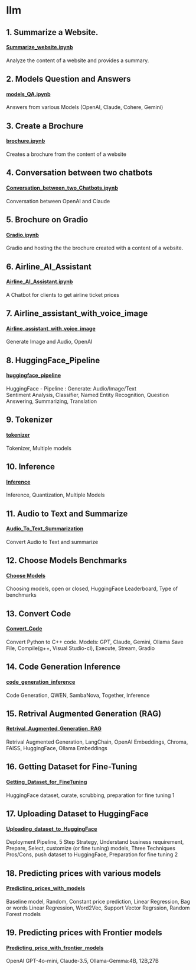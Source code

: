 # llm

## 1. Summarize a Website. 
#### [Summarize_website.ipynb](https://github.com/RanjitSolomon/llm/blob/main/Summarize_website.ipynb) 
Analyze the content of a website and provides a summary. 

## 2. Models Question and Answers 
#### [models_QA.ipynb](https://github.com/RanjitSolomon/llm/blob/main/models_QA.ipynb) 
Answers from various Models (OpenAI, Claude, Cohere, Gemini)

## 3. Create a Brochure 
#### [brochure.ipynb](https://github.com/RanjitSolomon/llm/blob/main/brochure.ipynb) 
Creates a brochure from the content of a website

## 4. Conversation between two chatbots 
#### [Conversation_between_two_Chatbots.ipynb](https://github.com/RanjitSolomon/llm/blob/main/Conversation_between_two_Chatbots.ipynb)
Conversation between OpenAI and Claude 

## 5. Brochure on Gradio
#### [Gradio.ipynb](https://github.com/RanjitSolomon/llm/blob/main/Gradio.ipynb) 
Gradio and hosting the the brochure created with a content of a website.

## 6. Airline_AI_Assistant 
#### [Airline_AI_Assistant.ipynb](https://github.com/RanjitSolomon/llm/blob/main/Airline_AI_Assistant.ipynb)
A Chatbot for clients to get airline ticket prices

## 7. Airline_assistant_with_voice_image
#### [Airline_assistant_with_voice_image](https://github.com/RanjitSolomon/llm/blob/main/Airline_assistant_with_voice_image.ipynb)
Generate Image and Audio, OpenAI 

## 8. HuggingFace_Pipeline
#### [huggingface_pipeline](https://github.com/RanjitSolomon/llm/blob/main/huggingface_pipeline.ipynb)
HuggingFace - Pipeline :  Generate: Audio/Image/Text   
Sentiment Analysis, Classifier, Named Entity Recognition, Question Answering, Summarizing, Translation

## 9. Tokenizer
#### [tokenizer](https://github.com/RanjitSolomon/llm/blob/main/tokenizers.ipynb)
Tokenizer, Multiple models 

## 10. Inference
#### [Inference](https://github.com/RanjitSolomon/llm/blob/main/Inference.ipynb)
Inference, Quantization, Multiple Models

## 11. Audio to Text and Summarize 
#### [Audio_To_Text_Summarization](https://github.com/RanjitSolomon/llm/blob/main/Audio_To_Text_Summarization.ipynb) 
Convert Audio to Text and summarize

## 12. Choose Models Benchmarks 
#### [Choose Models ](https://github.com/RanjitSolomon/llm/blob/main/Choose_Models_Benchmark.ipynb)
Choosing models, open or closed, HuggingFace Leaderboard, Type of benchmarks

## 13. Convert Code 
#### [Convert_Code](https://github.com/RanjitSolomon/llm/blob/main/convert_code.ipynb) 
Convert Python to C++ code. Models: GPT, Claude, Gemini, Ollama Save File, Compile(g++, Visual Studio-cl), Execute, Stream, Gradio   

## 14. Code Generation Inference
#### [code_generation_inference](https://github.com/RanjitSolomon/llm/blob/main/code_generation_inference.ipynb)
Code Generation, QWEN, SambaNova, Together, Inference

## 15. Retrival Augmented Generation (RAG)
#### [Retrival_Augmented_Generation_RAG](https://github.com/RanjitSolomon/llm/blob/main/Retrival_Augmented_Generation_RAG.ipynb)
Retrival Augmented Generation, LangChain, OpenAI Embeddings, Chroma, FAISS, HuggingFace, Ollama Embeddings 

## 16. Getting Dataset for Fine-Tuning 
#### [Getting_Dataset_for_FineTuning](https://github.com/RanjitSolomon/llm/blob/main/Getting_Dataset_for_FineTuning.ipynb) 
HuggingFace dataset, curate, scrubbing, preparation for fine tuning 1

## 17. Uploading Dataset to HuggingFace
#### [Uploading_dataset_to_HuggingFace](https://github.com/RanjitSolomon/llm/blob/main/Uploading_dataset_to_HuggingFace.ipynb) 
Deployment Pipeline, 5 Step Strategy, Understand business requirement, Prepare, Select, customize (or fine tuning) models, Three Techniques Pros/Cons, push dataset to HuggingFace, Preparation for fine tuning 2

## 18. Predicting prices with various models 
#### [Predicting_prices_with_models](https://github.com/RanjitSolomon/llm/blob/main/Predicting_prices_with_models.ipynb)
Baseline model, Random, Constant price prediction, Linear Regression, Bag or words Linear Regression, Word2Vec, Support Vector Regrssion, Random Forest models

## 19. Predicting prices with Frontier models 
#### [Predicting_price_with_frontier_models](https://github.com/RanjitSolomon/llm/blob/main/Predicting_price_with_frontier_models.ipynb)
OpenAI GPT-4o-mini, Claude-3.5, Ollama-Gemma:4B, 12B,27B



